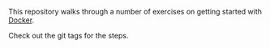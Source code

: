 This repository walks through a number of exercises on getting started with [Docker](https://docker.com).

Check out the git tags for the steps.